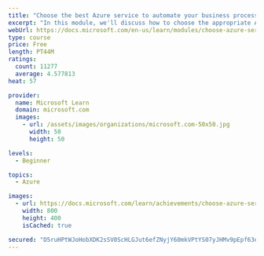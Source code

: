 ```yaml
---
title: "Choose the best Azure service to automate your business processes"
excerpt: "In this module, we'll discuss how to choose the appropriate Azure service to integrate and automate business processes."
webUrl: https://docs.microsoft.com/en-us/learn/modules/choose-azure-service-to-integrate-and-automate-business-processes/
type: course
price: Free
length: PT44M
ratings:
  count: 11277
  average: 4.577813
heat: 57

provider:
  name: Microsoft Learn
  domain: microsoft.com
  images:
    - url: /assets/images/organizations/microsoft.com-50x50.jpg
      width: 50
      height: 50

levels:
  - Beginner

topics:
  - Azure

images:
  - url: https://docs.microsoft.com/learn/achievements/choose-azure-service-to-integrate-and-automate-business-processes-social.png
    width: 800
    height: 400
    isCached: true

secured: "D5ruHPtWJoHobXDK2sSV0ScHLGJut6efZNyjY60mkVPtYS07yJHMv9pEpf63e4TFmFERhfATOFQxR/98XZK3oSU/1RA4wUVILP/rM67xgPK0vPhbmH5Xj3j/uhgWVWZU8b7UYzzUTGEsn+jfxQqnBgSn4DfkAxjuV367ORFVoMpWubUCVKLo3l3qV/1bFuupNEY34D0+Qjb5ttGrxUEopwnhys423rdg1TKn9pKr+QqJFC3jhDclEZNldqlSQMiLgw+FaqrGqiFe6kGv96937ahAFQLQDYbPbuksdlaDnTM8T4vamoIEvUPJxJyh8jeAoQswskIYlSdL6rmIkuNFxQhntu/GpG1FqCdgaaivCJdhf15i/p6nzeBgG9QaitagRxOUDIZNSnIyl4PuNSNCiGbwAiSKWtXoZlLvodb6o5I=;RuPzBGPfdEmauaYn5Evhkw=="
---
```


